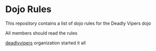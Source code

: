 Dojo Rules
==========

This repository contains a list of dojo rules for the Deadly Vipers dojo

All members should read the rules

[deadlyvipers]("https://github.com/deadlyvipers") organization started it all

